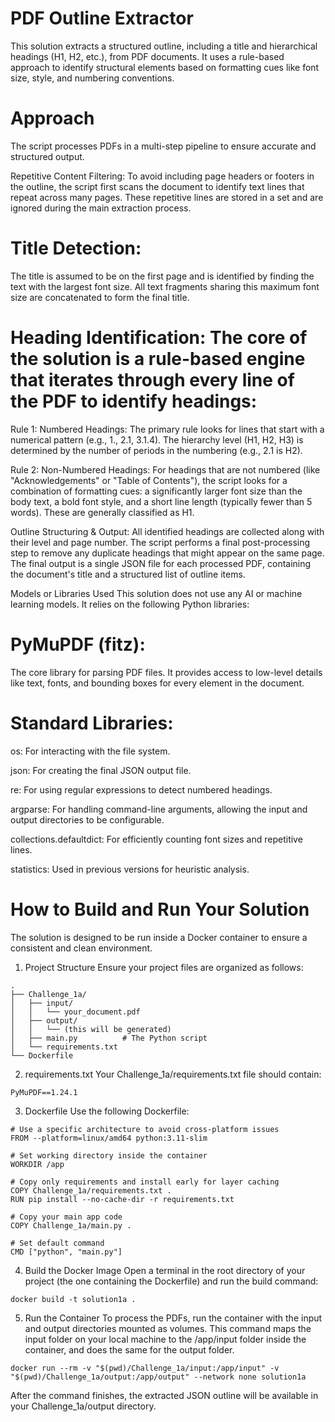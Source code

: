 # PDF Outline Extractor
This solution extracts a structured outline, including a title and hierarchical headings (H1, H2, etc.), from PDF documents. It uses a rule-based approach to identify structural elements based on formatting cues like font size, style, and numbering conventions.

# Approach
The script processes PDFs in a multi-step pipeline to ensure accurate and structured output.

Repetitive Content Filtering: To avoid including page headers or footers in the outline, the script first scans the document to identify text lines that repeat across many pages. These repetitive lines are stored in a set and are ignored during the main extraction process.

# Title Detection: 
The title is assumed to be on the first page and is identified by finding the text with the largest font size. All text fragments sharing this maximum font size are concatenated to form the final title.

# Heading Identification: The core of the solution is a rule-based engine that iterates through every line of the PDF to identify headings:

Rule 1: Numbered Headings: The primary rule looks for lines that start with a numerical pattern (e.g., 1., 2.1, 3.1.4). The hierarchy level (H1, H2, H3) is determined by the number of periods in the numbering (e.g., 2.1 is H2).

Rule 2: Non-Numbered Headings: For headings that are not numbered (like "Acknowledgements" or "Table of Contents"), the script looks for a combination of formatting cues: a significantly larger font size than the body text, a bold font style, and a short line length (typically fewer than 5 words). These are generally classified as H1.

Outline Structuring & Output: All identified headings are collected along with their level and page number. The script performs a final post-processing step to remove any duplicate headings that might appear on the same page. The final output is a single JSON file for each processed PDF, containing the document's title and a structured list of outline items.

Models or Libraries Used
This solution does not use any AI or machine learning models. It relies on the following Python libraries:

# PyMuPDF (fitz): 
The core library for parsing PDF files. It provides access to low-level details like text, fonts, and bounding boxes for every element in the document.

# Standard Libraries:

os: For interacting with the file system.

json: For creating the final JSON output file.

re: For using regular expressions to detect numbered headings.

argparse: For handling command-line arguments, allowing the input and output directories to be configurable.

collections.defaultdict: For efficiently counting font sizes and repetitive lines.

statistics: Used in previous versions for heuristic analysis.

# How to Build and Run Your Solution
The solution is designed to be run inside a Docker container to ensure a consistent and clean environment.

1. Project Structure
Ensure your project files are organized as follows:
```
.
├── Challenge_1a/
│   ├── input/
│   │   └── your_document.pdf
│   ├── output/
│   │   └── (this will be generated)
│   ├── main.py          # The Python script
│   └── requirements.txt
└── Dockerfile
```

2. requirements.txt
Your Challenge_1a/requirements.txt file should contain:
```
PyMuPDF==1.24.1
```

3. Dockerfile
Use the following Dockerfile:

```
# Use a specific architecture to avoid cross-platform issues
FROM --platform=linux/amd64 python:3.11-slim

# Set working directory inside the container
WORKDIR /app

# Copy only requirements and install early for layer caching
COPY Challenge_1a/requirements.txt .
RUN pip install --no-cache-dir -r requirements.txt

# Copy your main app code
COPY Challenge_1a/main.py .

# Set default command
CMD ["python", "main.py"]
```

4. Build the Docker Image
Open a terminal in the root directory of your project (the one containing the Dockerfile) and run the build command:
```
docker build -t solution1a .
```

5. Run the Container
To process the PDFs, run the container with the input and output directories mounted as volumes. This command maps the input folder on your local machine to the /app/input folder inside the container, and does the same for the output folder.

```
docker run --rm -v "$(pwd)/Challenge_1a/input:/app/input" -v "$(pwd)/Challenge_1a/output:/app/output" --network none solution1a
```


After the command finishes, the extracted JSON outline will be available in your Challenge_1a/output directory.
